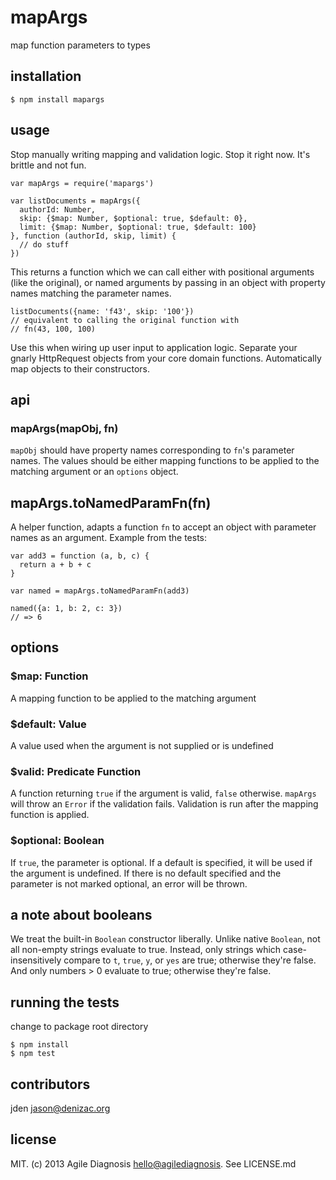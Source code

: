 # mapArgs
map function parameters to types

## installation

    $ npm install mapargs

## usage

Stop manually writing mapping and validation logic. Stop it right now. It's brittle and not fun.

    var mapArgs = require('mapargs')

    var listDocuments = mapArgs({
      authorId: Number,
      skip: {$map: Number, $optional: true, $default: 0},
      limit: {$map: Number, $optional: true, $default: 100}
    }, function (authorId, skip, limit) {
      // do stuff
    })

This returns a function which we can call either with positional arguments (like the original), or named arguments by passing in an object with property names matching the parameter names.

    listDocuments({name: 'f43', skip: '100'})
    // equivalent to calling the original function with
    // fn(43, 100, 100)

Use this when wiring up user input to application logic. Separate your gnarly HttpRequest objects from your core domain functions. Automatically map objects to their constructors.



## api

### mapArgs(mapObj, fn)

`mapObj` should have property names corresponding to `fn`'s parameter names.
The values should be either mapping functions to be applied to the matching argument or an `options` object.

## mapArgs.toNamedParamFn(fn)

A helper function, adapts a function `fn` to accept an object with parameter names as an argument. Example from the tests:

    var add3 = function (a, b, c) {
      return a + b + c
    }

    var named = mapArgs.toNamedParamFn(add3)

    named({a: 1, b: 2, c: 3})
    // => 6

## options

### $map: Function
A mapping function to be applied to the matching argument

### $default: Value
A value used when the argument is not supplied or is undefined

### $valid: Predicate Function
A function returning `true` if the argument is valid, `false` otherwise. `mapArgs` will throw an `Error` if the validation fails. Validation is run after the mapping function is applied.

### $optional: Boolean
If `true`, the parameter is optional. If a default is specified, it will be used if the argument is undefined. If there is no default specified and the parameter is not marked optional, an error will be thrown.

## a note about booleans

We treat the built-in `Boolean` constructor liberally. Unlike native `Boolean`, not all non-empty strings evaluate to true. Instead, only strings which case-insensitively compare to `t`, `true`, `y`, or `yes` are true; otherwise they're false. And only numbers > 0 evaluate to true; otherwise they're false.

## running the tests

change to package root directory

    $ npm install
    $ npm test

## contributors

jden <jason@denizac.org>

## license

MIT. (c) 2013 Agile Diagnosis <hello@agilediagnosis>. See LICENSE.md